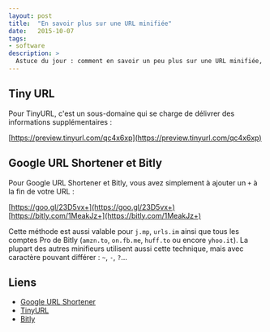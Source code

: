 ```yaml
---
layout: post
title:  "En savoir plus sur une URL minifiée"
date:   2015-10-07
tags:
- software
description: >
  Astuce du jour : comment en savoir un peu plus sur une URL minifiée, sans cliquer dessus ?
---
```


## Tiny URL

Pour TinyURL, c'est un sous-domaine qui se charge de délivrer des informations supplémentaires :

[https://preview.tinyurl.com/qc4x6xp](https://preview.tinyurl.com/qc4x6xp)

## Google URL Shortener et Bitly

Pour Google URL Shortener et Bitly, vous avez simplement à ajouter un `+` à la fin de votre URL :

[https://goo.gl/23D5vx+](https://goo.gl/23D5vx+)
[https://bitly.com/1MeakJz+](https://bitly.com/1MeakJz+)

Cette méthode est aussi valable pour `j.mp`, `urls.im` ainsi que tous les comptes Pro de Bitly (`amzn.to`, `on.fb.me`, `huff.to` ou encore `yhoo.it`).
La plupart des autres minifieurs utilisent aussi cette technique, mais avec caractère pouvant différer : `~`, `-`, `?`…

## Liens
- [Google URL Shortener](https://goo.gl/)
- [TinyURL](https://tinyurl.com/)
- [Bitly](https://bitly.com)
